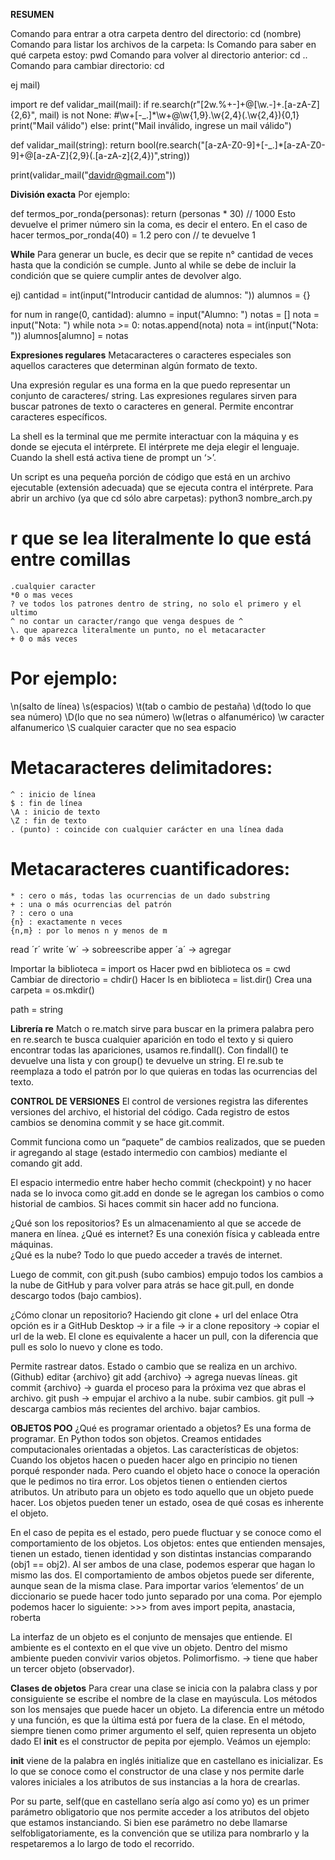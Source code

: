**RESUMEN**

Comando para entrar a otra carpeta dentro del directorio: cd (nombre)
Comando para listar los archivos de la carpeta: ls 
Comando para saber en qué carpeta estoy: pwd 
Comando para volver al directorio anterior: cd ..
Comando para cambiar directorio: cd

ej mail) 

import re 
def validar_mail(mail):
    if re.search(r"[2w.%+-]+@[\w.-]+\.[a-zA-Z]{2,6}", mail) is not None:
        #\w+[-_\.]*\w+@\w{1,9}\.\w{2,4}(\.\w{2,4}){0,1}
        print("Mail válido")
    else:
        print("Mail inválido, ingrese un mail válido")

def validar_mail(string):
    return bool(re.search("[a-zA-Z0-9]+[-_\.]*[a-zA-Z0-9]+@[a-zA-Z]{2,9}(\.[a-zA-z]{2,4})",string))

print(validar_mail("davidr@gmail.com")) 

**División exacta**
Por ejemplo: 

def termos_por_ronda(personas): 
  return (personas * 30) // 1000 
Esto devuelve el primer número sin la coma, es decir el entero. 
En el caso de hacer termos_por_ronda(40) = 1.2 pero con // te devuelve 1

**While** 
Para generar un bucle, es decir que se repite n° cantidad de  veces hasta que la condición se cumple. 
Junto al while se debe de incluir la condición que se quiere cumplir antes de devolver algo.
 
ej)
cantidad = int(input("Introducir cantidad de alumnos: "))
alumnos = {} 
 
for num in range(0, cantidad): 
      alumno = input("Alumno: ")
      notas = [] 
      nota = input("Nota: ")
      while nota >= 0:
            notas.append(nota)
            nota = int(input("Nota: "))
      alumnos[alumno] = notas 

**Expresiones regulares**
Metacaracteres o caracteres especiales son aquellos caracteres que determinan algún formato de texto. 

Una expresión regular es una forma en la que puedo representar un conjunto de caracteres/ string. Las expresiones regulares sirven para buscar patrones de texto o caracteres en general. 
Permite encontrar caracteres específicos.
 
La shell es la terminal que me permite interactuar con la máquina y es donde se ejecuta el intérprete. El intérprete me deja elegir el lenguaje. Cuando la shell está activa tiene de prompt un ‘>’.
 
Un script es una pequeña porción de código que está en un archivo ejecutable (extensión adecuada) que se ejecuta contra el intérprete. 
Para abrir un archivo (ya que cd sólo abre carpetas): python3 nombre_arch.py

# r que se lea literalmente lo que está entre comillas
    .cualquier caracter
    *0 o mas veces
    ? ve todos los patrones dentro de string, no solo el primero y el ultimo
    ^ no contar un caracter/rango que venga despues de ^
    \. que aparezca literalmente un punto, no el metacaracter
    + 0 o más veces

# Por ejemplo: 
\n(salto de línea)
\s(espacios)
\t(tab o cambio de pestaña)
\d(todo lo que sea número)
\D(lo que no sea número)
\w(letras o alfanumérico) 
\w caracter alfanumerico
\S cualquier caracter que no sea espacio

# Metacaracteres delimitadores: 
	^ : inicio de línea 
	$ : fin de línea 
	\A : inicio de texto
	\Z : fin de texto
	. (punto) : coincide con cualquier carácter en una línea dada

# Metacaracteres cuantificadores: 
	* : cero o más, todas las ocurrencias de un dado substring
	+ : una o más ocurrencias del patrón 
	? : cero o una
	{n} : exactamente n veces 
	{n,m} : por lo menos n y menos de m

read ´r´
write ´w´ → sobreescribe 
apper ´a´ → agregar


Importar la biblioteca = import os 
Hacer pwd en biblioteca os = cwd
Cambiar de directorio = chdir()
Hacer ls en biblioteca = list.dir()
Crea una carpeta = os.mkdir() 

path = string

**Librería re**
Match o re.match sirve para buscar en la primera palabra pero en re.search te busca cualquier aparición en todo el texto y si quiero encontrar todas las apariciones, usamos re.findall(). Con findall() te devuelve una lista y con group() te devuelve un string. El re.sub te reemplaza a todo el patrón por lo que quieras en todas las ocurrencias del texto. 

**CONTROL DE VERSIONES**
El control de versiones registra las diferentes versiones del archivo, el historial del código. 
Cada registro de estos cambios se denomina commit y se hace git.commit. 

Commit funciona como un “paquete” de cambios realizados, que se pueden ir agregando al stage (estado intermedio con cambios) mediante el comando git add. 

El espacio intermedio entre haber hecho commit (checkpoint) y no hacer nada se lo invoca como git.add en donde se le agregan los cambios o como historial de cambios. Si haces commit sin hacer add no funciona. 
 
¿Qué son los repositorios? Es un almacenamiento al que se accede de manera en línea. 
¿Qué es internet? Es una conexión física y cableada entre máquinas.  
¿Qué es la nube? Todo lo que puedo acceder a través de internet. 

Luego de commit, con git.push (subo cambios) empujo todos los cambios a la nube de GitHub y para volver para atrás se hace git.pull, en donde descargo todos (bajo cambios). 

¿Cómo clonar un repositorio? Haciendo git clone + url del enlace 
Otra opción es ir a GitHub Desktop -> ir a file -> ir a clone repository -> copiar el url de la web. 
El clone es equivalente a hacer un pull, con la diferencia que pull es solo lo nuevo y clone es todo. 

Permite rastrear datos. Estado o cambio que se realiza en un archivo. (Github)
editar {archivo}
git add {archivo} → agrega nuevas líneas.
git commit {archivo} → guarda el proceso para la próxima vez que abras el archivo.
git push → empujar el archivo a la nube. subir cambios.
git pull → descarga cambios más recientes del archivo. bajar cambios.

**OBJETOS POO**
¿Qué es programar orientado a objetos? Es una forma de programar. En Python todos son objetos. Creamos entidades computacionales orientadas a objetos. Las características de objetos: 
Cuando los objetos hacen o pueden hacer algo en principio no tienen porqué responder nada. Pero cuando el objeto hace o conoce la operación que le pedimos no tira error. 
Los objetos tienen o entienden ciertos atributos. Un atributo para un objeto es todo aquello que un objeto puede hacer. Los objetos pueden tener un estado, osea de qué cosas es inherente el objeto.  

En el caso de pepita es el estado, pero puede fluctuar y se conoce como el comportamiento de los objetos. 
Los objetos: entes que entienden mensajes, tienen un estado,  tienen identidad y son distintas instancias comparando (obj1 == obj2). 
Al ser ambos de una clase, podemos esperar que hagan lo mismo las dos. 
El comportamiento de ambos objetos puede ser diferente, aunque sean de la misma clase. 
Para importar varios ‘elementos’ de un diccionario se puede hacer todo junto separado por una coma. Por ejemplo podemos hacer lo siguiente: >>> from aves import pepita, anastacia, roberta  

La interfaz de un objeto es el conjunto de mensajes que entiende. El ambiente es el contexto en el que vive un objeto. Dentro del mismo ambiente pueden convivir varios objetos. 
Polimorfismo. → tiene que haber un tercer objeto (observador).

**Clases de objetos**
Para crear una clase se inicia con la palabra class y por consiguiente se escribe el nombre de la clase en mayúscula. Los métodos son los mensajes que puede hacer un objeto. 
La diferencia entre un método y una función, es que la última está por fuera de la clase. 
En el método, siempre tienen como primer argumento el self, quien  representa un objeto dado
El __init__ es el constructor de pepita por ejemplo. Veámos un ejemplo:

__init__ viene de la palabra en inglés initialize que en castellano es inicializar. Es lo que se conoce como el constructor de una clase y nos permite darle valores iniciales a los atributos de sus instancias a la hora de crearlas. 

Por su parte, self(que en castellano sería algo así como yo) es un primer parámetro obligatorio que nos permite acceder a los atributos del objeto que estamos instanciando. Si bien ese parámetro no debe llamarse selfobligatoriamente, es la convención que se utiliza para nombrarlo y la respetaremos a lo largo de todo el recorrido. 
